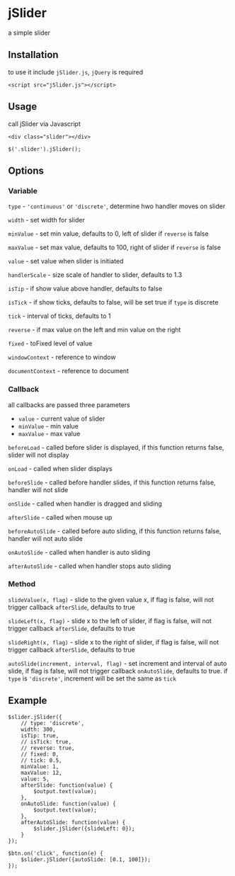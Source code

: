 # jSlider
a simple slider

## Installation
to use it include `jSlider.js`, `jQuery` is required

	<script src="jSlider.js"></script>

## Usage
call jSlider via Javascript

	<div class="slider"></div>	

	$('.slider').jSlider();
	
## Options
### Variable
`type` - `'continuous'` or `'discrete'`, determine hwo handler moves on slider

`width` - set width for slider

`minValue` - set min value, defaults to 0, left of slider if `reverse` is false

`maxValue` - set max value, defaults to 100, right of slider if `reverse` is false

`value` - set value when slider is initiated

`handlerScale` - size scale of handler to slider, defaults to 1.3

`isTip` - if show value above handler, defaults to false

`isTick` - if show ticks, defaults to false, will be set true if `type` is discrete

`tick` - interval of ticks, defaults to 1

`reverse` - if max value on the left and min value on the right

`fixed` - toFixed level of value

`windowContext` - reference to window

`documentContext` - reference to document

### Callback
all callbacks are passed three parameters
+ `value` - current value of slider
+ `minValue` - min value
+ `maxValue` - max value

`beforeLoad` - called before slider is displayed, if this function returns false, slider will not display

`onLoad` - called when slider displays

`beforeSlide` - called before handler slides, if this function returns false, handler will not slide

`onSlide` - called when handler is dragged and sliding

`afterSlide` - called when mouse up

`beforeAutoSlide` - called before auto sliding, if this function returns false, handler will not auto slide

`onAutoSlide` - called when handler is auto sliding

`afterAutoSlide` - called when handler stops auto sliding

### Method
`slideValue(x, flag)` - slide to the given value x, if flag is false, will not trigger callback `afterSlide`, defaults to true

`slideLeft(x, flag)` - slide x to the left of slider, if flag is false, will not trigger callback `afterSlide`, defaults to true

`slideRight(x, flag)` - slide x to the right of slider, if flag is false, will not trigger callback `afterSlide`, defaults to true

`autoSlide(increment, interval, flag)` - set increment and interval of auto slide,  if flag is false, will not trigger callback `onAutoSlide`, defaults to true.
if `type` is `'discrete'`, increment will be set the same as `tick`

## Example

	$slider.jSlider({
		// type: 'discrete',
		width: 300,
		isTip: true,
		// isTick: true,
		// reverse: true,
		// fixed: 0,
		// tick: 0.5,
		minValue: 1,
		maxValue: 12,
		value: 5,
		afterSlide: function(value) {
			$output.text(value);	
		},
		onAutoSlide: function(value) {
			$output.text(value);
		},
		afterAutoSlide: function(value) {
			$slider.jSlider({slideLeft: 0});
		}
	});
	
	$btn.on('click', function(e) {
		$slider.jSlider({autoSlide: [0.1, 100]});
	});